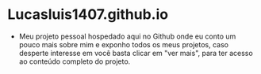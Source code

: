 # Lucasluis1407.github.io

- Meu projeto pessoal hospedado aqui no Github onde eu conto um pouco mais sobre mim e exponho todos os meus projetos, caso desperte interesse em você basta clicar em "ver mais", para ter acesso ao conteúdo completo do projeto.
